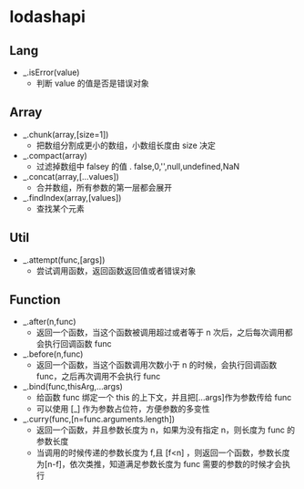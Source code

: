 # lodashapi

## Lang

- \_.isError(value)
  - 判断 value 的值是否是错误对象

## Array

- \_.chunk(array,[size=1])
  - 把数组分割成更小的数组，小数组长度由 size 决定
- \_.compact(array)
  - 过滤掉数组中 falsey 的值 . false,0,'',null,undefined,NaN
- \_.concat(array,[...values])
  - 合并数组，所有参数的第一层都会展开
- \_.findIndex(array,[values])
  - 查找某个元素

## Util

- \_.attempt(func,[args])
  - 尝试调用函数，返回函数返回值或者错误对象

## Function

- \_.after(n,func)
  - 返回一个函数，当这个函数被调用超过或者等于 n 次后，之后每次调用都会执行回调函数 func
- \_.before(n,func)
  - 返回一个函数，当这个函数调用次数小于 n 的时候，会执行回调函数 func，之后再次调用不会执行 func
- \_.bind(func,thisArg,...args)
  - 给函数 func 绑定一个 this 的上下文，并且把[...args]作为参数传给 func
  - 可以使用 [_] 作为参数占位符，方便参数的多变性
- \_.curry(func,[n=func.arguments.length])
  - 返回一个函数，并且参数长度为 n，如果为没有指定 n，则长度为 func 的参数长度
  - 当调用的时候传递的参数长度为 f,且 [f<n] ，则返回一个函数，参数长度为[n-f]，依次类推，知道满足参数长度为 func 需要的参数的时候才会执行
